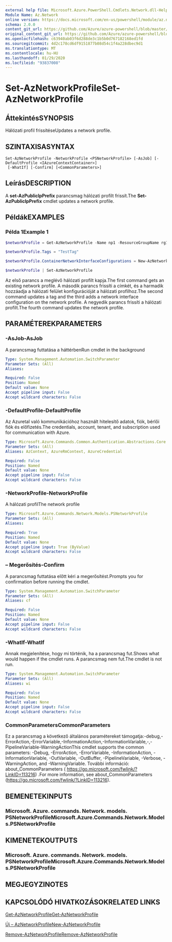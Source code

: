 ```yaml
---
external help file: Microsoft.Azure.PowerShell.Cmdlets.Network.dll-Help.xml
Module Name: Az.Network
online version: https://docs.microsoft.com/en-us/powershell/module/az.network/set-aznetworkprofile
schema: 2.0.0
content_git_url: https://github.com/Azure/azure-powershell/blob/master/src/Network/Network/help/Set-AzNetworkProfile.md
original_content_git_url: https://github.com/Azure/azure-powershell/blob/master/src/Network/Network/help/Set-AzNetworkProfile.md
ms.openlocfilehash: c63940ab03f6d288de3c1b5b0d767182168ed1fd
ms.sourcegitcommit: 4d2c178cd6df9151877b08d54c1f4a228dbec9d1
ms.translationtype: MT
ms.contentlocale: hu-HU
ms.lasthandoff: 01/29/2020
ms.locfileid: "93837008"
---
```

# <span data-ttu-id="bcae4-101">Set-AzNetworkProfile</span><span class="sxs-lookup"><span data-stu-id="bcae4-101">Set-AzNetworkProfile</span></span>

## <span data-ttu-id="bcae4-102">Áttekintés</span><span class="sxs-lookup"><span data-stu-id="bcae4-102">SYNOPSIS</span></span>
<span data-ttu-id="bcae4-103">Hálózati profil frissítése</span><span class="sxs-lookup"><span data-stu-id="bcae4-103">Updates a network profile.</span></span>

## <span data-ttu-id="bcae4-104">SZINTAXISA</span><span class="sxs-lookup"><span data-stu-id="bcae4-104">SYNTAX</span></span>

```
Set-AzNetworkProfile -NetworkProfile <PSNetworkProfile> [-AsJob] [-DefaultProfile <IAzureContextContainer>]
 [-WhatIf] [-Confirm] [<CommonParameters>]
```

## <span data-ttu-id="bcae4-105">Leírás</span><span class="sxs-lookup"><span data-stu-id="bcae4-105">DESCRIPTION</span></span>
<span data-ttu-id="bcae4-106">A **set-AzPublicIpPrefix** parancsmag hálózati profilt frissít.</span><span class="sxs-lookup"><span data-stu-id="bcae4-106">The **Set-AzPublicIpPrefix** cmdlet updates a network profile.</span></span>

## <span data-ttu-id="bcae4-107">Példák</span><span class="sxs-lookup"><span data-stu-id="bcae4-107">EXAMPLES</span></span>

### <span data-ttu-id="bcae4-108">Példa 1</span><span class="sxs-lookup"><span data-stu-id="bcae4-108">Example 1</span></span>
```powershell
$networkProfile = Get-AzNetworkProfile -Name np1 -ResourceGroupName rg1

$networkProfile.Tags = "TestTag"

$networkProfile.ContainerNetworkInterfaceConfigurations = New-AzNetworkProfileContainerNicConfig -Name cnicconfig1

$networkProfile | Set-AzNetworkProfile
```

<span data-ttu-id="bcae4-109">Az első parancs a meglévő hálózati profilt kapja.</span><span class="sxs-lookup"><span data-stu-id="bcae4-109">The first command gets an existing network profile.</span></span> <span data-ttu-id="bcae4-110">A második parancs frissíti a címkét, és a harmadik hozzáadja a hálózati felület konfigurációját a hálózati profilhoz.</span><span class="sxs-lookup"><span data-stu-id="bcae4-110">The second command updates a tag and the third adds a network interface configuration on the network profile.</span></span> <span data-ttu-id="bcae4-111">A negyedik parancs frissíti a hálózati profilt.</span><span class="sxs-lookup"><span data-stu-id="bcae4-111">The fourth command updates the network profile.</span></span>

## <span data-ttu-id="bcae4-112">PARAMÉTEREK</span><span class="sxs-lookup"><span data-stu-id="bcae4-112">PARAMETERS</span></span>

### <span data-ttu-id="bcae4-113">-AsJob</span><span class="sxs-lookup"><span data-stu-id="bcae4-113">-AsJob</span></span>
<span data-ttu-id="bcae4-114">A parancsmag futtatása a háttérben</span><span class="sxs-lookup"><span data-stu-id="bcae4-114">Run cmdlet in the background</span></span>

```yaml
Type: System.Management.Automation.SwitchParameter
Parameter Sets: (All)
Aliases:

Required: False
Position: Named
Default value: None
Accept pipeline input: False
Accept wildcard characters: False
```

### <span data-ttu-id="bcae4-115">-DefaultProfile</span><span class="sxs-lookup"><span data-stu-id="bcae4-115">-DefaultProfile</span></span>
<span data-ttu-id="bcae4-116">Az Azuretal való kommunikációhoz használt hitelesítő adatok, fiók, bérlői fiók és előfizetés.</span><span class="sxs-lookup"><span data-stu-id="bcae4-116">The credentials, account, tenant, and subscription used for communication with Azure.</span></span>

```yaml
Type: Microsoft.Azure.Commands.Common.Authentication.Abstractions.Core.IAzureContextContainer
Parameter Sets: (All)
Aliases: AzContext, AzureRmContext, AzureCredential

Required: False
Position: Named
Default value: None
Accept pipeline input: False
Accept wildcard characters: False
```

### <span data-ttu-id="bcae4-117">-NetworkProfile</span><span class="sxs-lookup"><span data-stu-id="bcae4-117">-NetworkProfile</span></span>
<span data-ttu-id="bcae4-118">A hálózati profil</span><span class="sxs-lookup"><span data-stu-id="bcae4-118">The network profile</span></span>

```yaml
Type: Microsoft.Azure.Commands.Network.Models.PSNetworkProfile
Parameter Sets: (All)
Aliases:

Required: True
Position: Named
Default value: None
Accept pipeline input: True (ByValue)
Accept wildcard characters: False
```

### <span data-ttu-id="bcae4-119">– Megerősítés</span><span class="sxs-lookup"><span data-stu-id="bcae4-119">-Confirm</span></span>
<span data-ttu-id="bcae4-120">A parancsmag futtatása előtt kéri a megerősítést.</span><span class="sxs-lookup"><span data-stu-id="bcae4-120">Prompts you for confirmation before running the cmdlet.</span></span>

```yaml
Type: System.Management.Automation.SwitchParameter
Parameter Sets: (All)
Aliases: cf

Required: False
Position: Named
Default value: None
Accept pipeline input: False
Accept wildcard characters: False
```

### <span data-ttu-id="bcae4-121">-WhatIf</span><span class="sxs-lookup"><span data-stu-id="bcae4-121">-WhatIf</span></span>
<span data-ttu-id="bcae4-122">Annak megjelenítése, hogy mi történik, ha a parancsmag fut.</span><span class="sxs-lookup"><span data-stu-id="bcae4-122">Shows what would happen if the cmdlet runs.</span></span>
<span data-ttu-id="bcae4-123">A parancsmag nem fut.</span><span class="sxs-lookup"><span data-stu-id="bcae4-123">The cmdlet is not run.</span></span>

```yaml
Type: System.Management.Automation.SwitchParameter
Parameter Sets: (All)
Aliases: wi

Required: False
Position: Named
Default value: None
Accept pipeline input: False
Accept wildcard characters: False
```

### <span data-ttu-id="bcae4-124">CommonParameters</span><span class="sxs-lookup"><span data-stu-id="bcae4-124">CommonParameters</span></span>
<span data-ttu-id="bcae4-125">Ez a parancsmag a következő általános paramétereket támogatja:-debug,-ErrorAction,-ErrorVariable,-InformationAction,-InformationVariable,-,-PipelineVariable-WarningAction</span><span class="sxs-lookup"><span data-stu-id="bcae4-125">This cmdlet supports the common parameters: -Debug, -ErrorAction, -ErrorVariable, -InformationAction, -InformationVariable, -OutVariable, -OutBuffer, -PipelineVariable, -Verbose, -WarningAction, and -WarningVariable.</span></span> <span data-ttu-id="bcae4-126">További információ: about_CommonParameters ( https://go.microsoft.com/fwlink/?LinkID=113216) .</span><span class="sxs-lookup"><span data-stu-id="bcae4-126">For more information, see about_CommonParameters (https://go.microsoft.com/fwlink/?LinkID=113216).</span></span>

## <span data-ttu-id="bcae4-127">BEMENETEK</span><span class="sxs-lookup"><span data-stu-id="bcae4-127">INPUTS</span></span>

### <span data-ttu-id="bcae4-128">Microsoft. Azure. commands. Network. models. PSNetworkProfile</span><span class="sxs-lookup"><span data-stu-id="bcae4-128">Microsoft.Azure.Commands.Network.Models.PSNetworkProfile</span></span>

## <span data-ttu-id="bcae4-129">KIMENETEK</span><span class="sxs-lookup"><span data-stu-id="bcae4-129">OUTPUTS</span></span>

### <span data-ttu-id="bcae4-130">Microsoft. Azure. commands. Network. models. PSNetworkProfile</span><span class="sxs-lookup"><span data-stu-id="bcae4-130">Microsoft.Azure.Commands.Network.Models.PSNetworkProfile</span></span>

## <span data-ttu-id="bcae4-131">MEGJEGYZI</span><span class="sxs-lookup"><span data-stu-id="bcae4-131">NOTES</span></span>

## <span data-ttu-id="bcae4-132">KAPCSOLÓDÓ HIVATKOZÁSOK</span><span class="sxs-lookup"><span data-stu-id="bcae4-132">RELATED LINKS</span></span>

[<span data-ttu-id="bcae4-133">Get-AzNetworkProfile</span><span class="sxs-lookup"><span data-stu-id="bcae4-133">Get-AzNetworkProfile</span></span>](./Get-AzNetworkProfile.md)

[<span data-ttu-id="bcae4-134">Új – AzNetworkProfile</span><span class="sxs-lookup"><span data-stu-id="bcae4-134">New-AzNetworkProfile</span></span>](./New-AzNetworkProfile.md)

[<span data-ttu-id="bcae4-135">Remove-AzNetworkProfile</span><span class="sxs-lookup"><span data-stu-id="bcae4-135">Remove-AzNetworkProfile</span></span>](./Remove-AzNetworkProfile.md)
